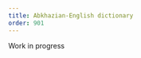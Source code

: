 ```yaml
---
title: Abkhazian-English dictionary
order: 901
---
```


<p>
  <i class="fas fa-person-digging"></i>
  Work in progress
</p>
